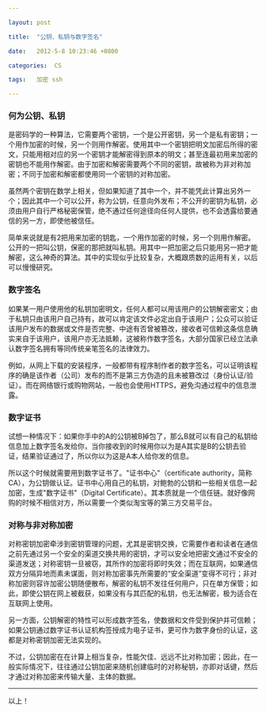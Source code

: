 ```yaml
---

layout: post

title:  "公钥、私钥与数字签名"

date:   2012-5-8 10:23:46 +0800

categories:  CS

tags:   加密 ssh

---
```


### 何为公钥、私钥

是密码学的一种算法，它需要两个密钥，一个是公开密钥，另一个是私有密钥；一个用作加密的时候，另一个则用作解密。使用其中一个密钥把明文加密后所得的密文，只能用相对应的另一个密钥才能解密得到原本的明文；甚至连最初用来加密的密钥也不能用作解密。由于加密和解密需要两个不同的密钥，故被称为非对称加密；不同于加密和解密都使用同一个密钥的对称加密。

虽然两个密钥在数学上相关，但如果知道了其中一个，并不能凭此计算出另外一个；因此其中一个可以公开，称为公钥，任意向外发布；不公开的密钥为私钥，必须由用户自行严格秘密保管，绝不通过任何途径向任何人提供，也不会透露给要通信的另一方，即使他被信任。

简单来说就是有2把用来加密的钥匙，一个用作加密的时候，另一个则用作解密。公开的一把叫公钥，保密的那把就叫私钥。用其中一把加密之后只能用另一把才能解密，这么神奇的算法。其中的实现似乎比较复杂，大概跟质数的运用有关，以后可以慢慢研究。

### 数字签名

如果某一用户使用他的私钥加密明文，任何人都可以用该用户的公钥解密密文；由于私钥只由该用户自己持有，故可以肯定该文件必定出自于该用户；公众可以验证该用户发布的数据或文件是否完整、中途有否曾被篡改，接收者可信赖这条信息确实来自于该用户，该用户亦无法抵赖，这被称作数字签名，大部分国家已经立法承认数字签名拥有等同传统亲笔签名的法律效力。

例如，从网上下载的安装程序，一般都带有程序制作者的数字签名，可以证明该程序的确是该作者（公司）发布的而不是第三方伪造的且未被篡改过（身份认证/验证）。而在网络银行或购物网站，一般也会使用HTTPS，避免沟通过程中的信息泄露。

### 数字证书

试想一种情况下：如果你手中的A的公钥被B掉包了，那么B就可以有自己的私钥给信息加上数字签名发给你，当你接收到的时候用你以为是A其实是B的公钥去验证，结果验证通过了，所以你以为这是A本人给你发的信息。

所以这个时候就需要用到数字证书了。"证书中心"（certificate authority，简称CA），为公钥做认证。证书中心用自己的私钥，对鲍勃的公钥和一些相关信息一起加密，生成"数字证书"（Digital Certificate）。其本质就是一个信任链。就好像网购的时候不相信对方，所以需要一个类似淘宝等的第三方交易平台。

### 对称与非对称加密

对称密钥加密牵涉到密钥管理的问题，尤其是密钥交换，它需要作者和读者在通信之前先通过另一个安全的渠道交换共用的密钥，才可以安全地把密文通过不安全的渠道发送；对称密钥一旦被窃，其所作的加密将即时失效；而在互联网，如果通信双方分隔异地而素未谋面，则对称加密事先所需要的“安全渠道”变得不可行；非对称加密则容许加密公钥随便散布，解密的私钥不发往任何用户，只在单方保管；如此，即使公钥在网上被截获，如果没有与其匹配的私钥，也无法解密，极为适合在互联网上使用。

另一方面，公钥解密的特性可以形成数字签名，使数据和文件受到保护并可信赖；如果公钥通过数字证书认证机构签授成为电子证书，更可作为数字身份的认证，这都是对称密钥加密无法实现的。

不过，公钥加密在在计算上相当复杂，性能欠佳、远远不比对称加密；因此，在一般实际情况下，往往通过公钥加密来随机创建临时的对称秘钥，亦即对话键，然后才通过对称加密来传输大量、主体的数据。

----
以上！
